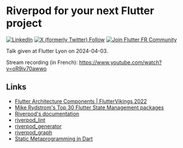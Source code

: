 # Riverpod for your next Flutter project

[![LinkedIn](https://img.shields.io/badge/linkedin%20-%230077B5.svg?logo=linkedin&logoColor=white)](https://www.linkedin.com/in/guillaume2-roux/)
[![X (formerly Twitter) Follow](https://img.shields.io/twitter/follow/TesteurManiak)](https://twitter.com/TesteurManiak)
[![Join Flutter FR Community](https://dcbadge.vercel.app/api/server/BCqyRcQ2ns?style=flat)](https://discord.gg/BCqyRcQ2ns)

Talk given at Flutter Lyon on 2024-04-03.

Stream recording (in French): https://www.youtube.com/watch?v=oR9iv70awwo

## Links

* [Flutter Architecture Components | FlutterVikings 2022](https://www.youtube.com/watch?v=OzkNiDaCs4I)
* [Mike Rydstrom's Top 30 Flutter State Management packages](https://twitter.com/RydMike/status/1773471322560929828/)
* [Riverpod's documentation](https://riverpod.dev/)
* [riverpod_lint](https://pub.dev/packages/riverpod_lint)
* [riverpod_generator](https://pub.dev/packages/riverpod_generator)
* [riverpod_graph](https://github.com/rrousselGit/riverpod/tree/master/packages/riverpod_graph)
* [Static Metaprogramming in Dart](https://github.com/dart-lang/language/issues/1482)